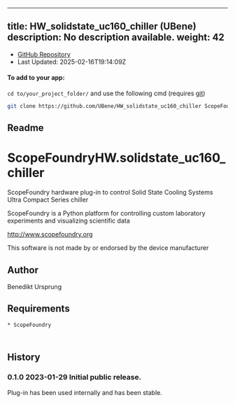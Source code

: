 
---
title: HW_solidstate_uc160_chiller (UBene)
description: No description available.
weight: 42
---
- [GitHub Repository](https://github.com/UBene/HW_solidstate_uc160_chiller)
- Last Updated: 2025-02-16T19:14:09Z


#### To add to your app:

`cd to/your_project_folder/` and use the following cmd (requires [git](/docs/100_development-environment/20_git/))

```bash
git clone https://github.com/UBene/HW_solidstate_uc160_chiller ScopeFoundryHW/solidstate_uc160_chiller
```


## Readme
ScopeFoundryHW.solidstate_uc160_chiller
=======================================

ScopeFoundry hardware plug-in to control Solid State Cooling Systems Ultra Compact Series chiller

ScopeFoundry is a Python platform for controlling custom laboratory 
experiments and visualizing scientific data

<http://www.scopefoundry.org>

This software is not made by or endorsed by the device manufacturer

Author
----------

Benedikt Ursprung 

Requirements
------------

	* ScopeFoundry

​	
History
--------

### 0.1.0	2023-01-29	Initial public release.

Plug-in has been used internally and has been stable.

